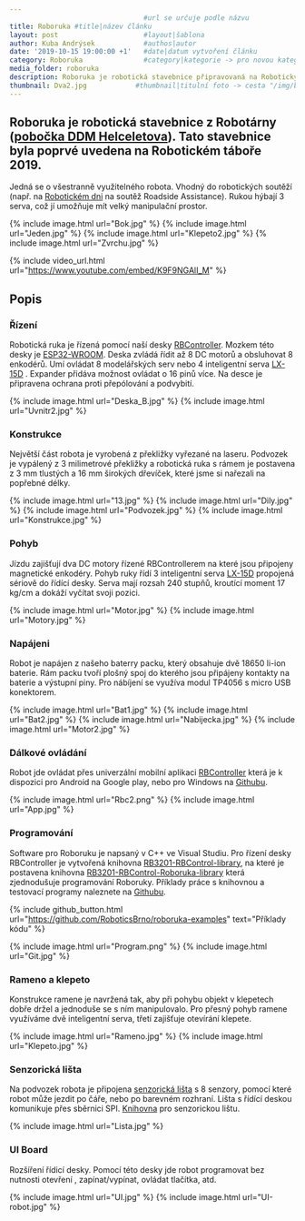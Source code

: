 ```yaml
---
                                 #url se určuje podle názvu
title: Roboruka #title|název článku   
layout: post                     #layout|šablona
author: Kuba Andrýsek            #authos|autor
date: '2019-10-15 19:00:00 +1'   #date|datum vytvoření článku
category: Roboruka               #category|kategorie -> pro novou kategorii je potřeba vytvořit stránku v "categories"
media_folder: roboruka
description: Roboruka je robotická stavebnice připravovaná na Robotický tábor 2019             #Header|nadpis
thumbnail: Dva2.jpg            #thumbnail|titulní foto -> cesta "/img/blog/**nazev-clanku/Kolo.png**"
--- 
```


## Roboruka je robotická stavebnice z Robotárny ([pobočka DDM Helceletova](https://helceletka.cz/)). Tato stavebnice byla poprvé uvedena na Robotickém táboře 2019.

Jedná se o všestranně využitelného robota. Vhodný do robotických soutěží (např. na [Robotickém dni](http://robotickyden.cz/) na soutěž Roadside Assistance). Rukou hýbají 3 serva, což jí umožňuje mít velký manipulační prostor.

{% include image.html
url="Bok.jpg"
%}
{% include image.html
url="Jeden.jpg"
%}
{% include image.html
url="Klepeto2.jpg"
%}
{% include image.html
url="Zvrchu.jpg"
%}


{% include video_url.html
url="https://www.youtube.com/embed/K9F9NGAlI_M"
%}



## Popis

### Řízení
Robotická ruka je řízená pomocí naší desky [RBController](https://github.com/RoboticsBrno/RB3201-RBControl). Mozkem této desky je [ESP32-WROOM](https://www.espressif.com/en/products/devkits/esp32-devkitc/overview). Deska zvládá řídit až 8 DC motorů a obsluhovat 8 enkodérů. Umí ovládat 8 modelářských serv nebo 4 inteligentní serva [LX-15D](https://www.hiwonder.hk/products/hiwonder-lx-15d-serial-bus-servo) . Expander přidáva možnost ovládat o 16 pinů více. Na desce je připravena ochrana proti přepólování a podvybití.

{% include image.html
url="Deska_B.jpg"
%}
{% include image.html
url="Uvnitr2.jpg"
%}



### Konstrukce
Největší část robota je vyrobená z překližky vyřezané na laseru. Podvozek je vypálený z 3 milimetrové překližky a robotická ruka s rámem je postavena z 3 mm tlustých a 16 mm širokých dřevíček, které jsme si nařezali na popřebné délky.

{% include image.html
url="13.jpg"
%}
{% include image.html
url="Dily.jpg"
%}
{% include image.html
url="Podvozek.jpg"
%}
{% include image.html
url="Konstrukce.jpg"
%}



### Pohyb

Jízdu zajišťují dva DC motory řízené RBControllerem na které jsou připojeny magnetické enkodéry. Pohyb ruky řídí 3 inteligentní serva [LX-15D](https://www.hiwonder.hk/products/hiwonder-lx-15d-serial-bus-servo) propojená sériově do řídící desky. Serva mají rozsah 240 stupňů, kroutící moment 17 kg/cm a dokáží vyčítat svoji pozici.

{% include image.html
url="Motor.jpg"
%}
{% include image.html
url="Motory.jpg"
%}



### Napájeni
Robot je napájen z našeho baterry packu, který obsahuje dvě 18650 li-ion baterie. Rám packu tvoří plošný spoj do kterého jsou připájeny kontakty na baterie a výstupní piny. Pro nábíjení se využíva modul TP4056 s micro USB konektorem.

{% include image.html
url="Bat1.jpg"
%}
{% include image.html
url="Bat2.jpg"
%}
{% include image.html
url="Nabijecka.jpg"
%}
{% include image.html
url="Motor2.jpg"
%}



### Dálkové ovládání
Robot jde ovládat přes univerzální mobilní aplikaci [RBController](https://play.google.com/store/apps/details?id=com.tassadar.rbcontroller) která je k dispozici pro Android na Google play, nebo pro Windows na [Githubu](https://github.com/RoboticsBrno/rbcontroller-electron/releases).


{% include image.html
url="Rbc2.png"
%}
{% include image.html
url="App.jpg"
%}



### Programování
Software pro Roboruku je napsaný v C++ ve Visual Studiu. Pro řízení desky RBController je vytvořená knihovna [RB3201-RBControl-library](https://github.com/RoboticsBrno/RB3201-RBControl-library), na které je postavena knihovna [RB3201-RBControl-Roboruka-library](https://github.com/RoboticsBrno/RB3201-RBControl-Roboruka-library) která zjednodušuje programování Roboruky. Příklady práce s knihovnou a testovací programy naleznete na [Githubu](https://github.com/RoboticsBrno/roboruka-examples).



{% include github_button.html 
url="https://github.com/RoboticsBrno/roboruka-examples" 
text="Příklady kódu"
%}

{% include image.html
url="Program.png"
%}
{% include image.html
url="Git.jpg"
%}



### Rameno a klepeto
Konstrukce ramene je navržená tak, aby při pohybu objekt v klepetech dobře držel a jednoduše se s ním manipulovalo. Pro přesný pohyb ramene využíváme dvě inteligentní serva, třetí zajišťuje otevírání klepete.

{% include image.html
url="Rameno.jpg"
%}
{% include image.html
url="Klepeto.jpg"
%}




### Senzorická lišta
Na podvozek robota je připojena [senzorická lišta](https://github.com/RoboticsBrno/RB0001-LineSensor) s 8 senzory, pomocí které robot může jezdit po čáře, nebo po barevném rozhraní. Lišta s řídící deskou komunikuje přes sběrnici SPI. [Knihovna](https://github.com/RoboticsBrno/RB0001-LineSensor) pro senzorickou lištu.


{% include image.html
url="Lista.jpg"
%}



### UI Board
Rozšíření řídicí desky. Pomocí této desky jde robot programovat bez nutnosti otevření , zapínat/vypínat, ovládat tlačítka, atd.

{% include image.html
url="UI.jpg"
%}
{% include image.html
url="UI-robot.jpg"
%}

<!-- ### [Pohled do historie]() -->
